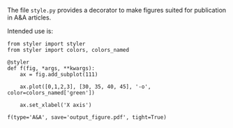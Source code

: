 The file `style.py` provides a decorator to make figures suited for publication in A&A articles.

Intended use is:

    from styler import styler
    from styler import colors, colors_named

    @styler
    def f(fig, *args, **kwargs):
        ax = fig.add_subplot(111)
        
        ax.plot([0,1,2,3], [30, 35, 40, 45], '-o', color=colors_named['green'])
        
        ax.set_xlabel('X axis')
    
    f(type='A&A', save='output_figure.pdf', tight=True)

